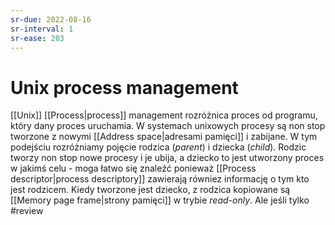 ```yaml
---
sr-due: 2022-08-16
sr-interval: 1
sr-ease: 203
---
```


# Unix process management
[[Unix]] [[Process|process]] management rozróżnica proces od programu, który dany proces uruchamia. W systemach unixowych procesy są non stop tworzone z nowymi [[Address space|adresami pamięci]] i zabijane. W tym podejściu rozróżniamy pojęcie rodzica (*parent*) i dziecka (*child*). Rodzic tworzy non stop nowe procesy i je ubija, a dziecko to jest utworzony proces w jakimś celu - moga łatwo się znaleźć ponieważ [[Process descriptor|process descriptory]] zawierają równiez informację o tym kto jest rodzicem. Kiedy tworzone jest dziecko, z rodzica kopiowane są [[Memory page frame|strony pamięci]] w trybie *read-only*. Ale jeśli tylko 
#review